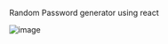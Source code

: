Random Password generator using react

![image](https://github.com/Shreyansh203/Password-Generator/assets/118069807/a702b9f4-45d1-432e-998d-98ef83e59fb0)

